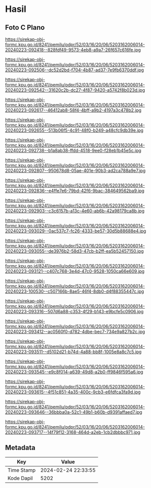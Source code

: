 # Hasil

## Foto C Plano

https://sirekap-obj-formc.kpu.go.id/8241/pemilu/pdpr/52/03/16/20/06/5203162006014-20240223-092418--828fdf49-9573-4eb8-a9a7-26f657c616fe.jpg

https://sirekap-obj-formc.kpu.go.id/8241/pemilu/pdpr/52/03/16/20/06/5203162006014-20240223-092506--dc52d2bd-f704-4b87-ad37-7e9fb6370ddf.jpg

https://sirekap-obj-formc.kpu.go.id/8241/pemilu/pdpr/52/03/16/20/06/5203162006014-20240223-092542--31620c2b-dc27-4f87-9420-a5742f8b023d.jpg

https://sirekap-obj-formc.kpu.go.id/8241/pemilu/pdpr/52/03/16/20/06/5203162006014-20240223-092617--46412ab8-58f4-4bff-a9b2-4197a3c478b2.jpg

https://sirekap-obj-formc.kpu.go.id/8241/pemilu/pdpr/52/03/16/20/06/5203162006014-20240223-092655--513b06f5-4c91-48f0-b249-a48cfc9db39e.jpg

https://sirekap-obj-formc.kpu.go.id/8241/pemilu/pdpr/52/03/16/20/06/5203162006014-20240223-092738--b1a8ab38-ffdd-4518-9ee0-f28eb1b45e5c.jpg

https://sirekap-obj-formc.kpu.go.id/8241/pemilu/pdpr/52/03/16/20/06/5203162006014-20240223-092807--950678d8-05ae-401e-90b3-ad2ca788a9e7.jpg

https://sirekap-obj-formc.kpu.go.id/8241/pemilu/pdpr/52/03/16/20/06/5203162006014-20240223-092836--e4ffe7e6-79bd-42f6-9bac-384649562ba9.jpg

https://sirekap-obj-formc.kpu.go.id/8241/pemilu/pdpr/52/03/16/20/06/5203162006014-20240223-092903--c3c6157b-a13c-4e60-ab6b-42a98179ca8b.jpg

https://sirekap-obj-formc.kpu.go.id/8241/pemilu/pdpr/52/03/16/20/06/5203162006014-20240223-093029--0ac537c7-fc26-4333-be57-30d5b88688e4.jpg

https://sirekap-obj-formc.kpu.go.id/8241/pemilu/pdpr/52/03/16/20/06/5203162006014-20240223-093055--de3976b2-58d3-47cb-b2ff-ea5b52457150.jpg

https://sirekap-obj-formc.kpu.go.id/8241/pemilu/pdpr/52/03/16/20/06/5203162006014-20240223-093121--c407c768-3e4d-47c0-9528-1050ca66e609.jpg

https://sirekap-obj-formc.kpu.go.id/8241/pemilu/pdpr/52/03/16/20/06/5203162006014-20240223-100530--c507166b-8ae5-46f4-8db0-d4f88355447c.jpg

https://sirekap-obj-formc.kpu.go.id/8241/pemilu/pdpr/52/03/16/20/06/5203162006014-20240223-093316--507d6a88-c353-4f29-b143-e9bcfe5c0906.jpg

https://sirekap-obj-formc.kpu.go.id/8241/pemilu/pdpr/52/03/16/20/06/5203162006014-20240223-093412--ac0560f0-d782-4dbe-bec7-734e9a827b2c.jpg

https://sirekap-obj-formc.kpu.go.id/8241/pemilu/pdpr/52/03/16/20/06/5203162006014-20240223-093511--d5102d21-b74d-4a88-bb8f-1005e8a8c7c5.jpg

https://sirekap-obj-formc.kpu.go.id/8241/pemilu/pdpr/52/03/16/20/06/5203162006014-20240223-093545--e9c8f014-a639-49d8-a2b0-ff9846f595a6.jpg

https://sirekap-obj-formc.kpu.go.id/8241/pemilu/pdpr/52/03/16/20/06/5203162006014-20240223-093615--4f51c851-4a35-400c-9cb3-e6fdfca3fa9d.jpg

https://sirekap-obj-formc.kpu.go.id/8241/pemilu/pdpr/52/03/16/20/06/5203162006014-20240223-093646--36bbba0a-52c1-49b1-b60b-d9391affaed7.jpg

https://sirekap-obj-formc.kpu.go.id/8241/pemilu/pdpr/52/03/16/20/06/5203162006014-20240223-093717--14f79f12-3168-464d-a2eb-1cb2dbbbc971.jpg


## Metadata

| Key        | Value               |
| ---------- | ------------------- |
| Time Stamp | 2024-02-24 22:33:55 |
| Kode Dapil | 5202                |




